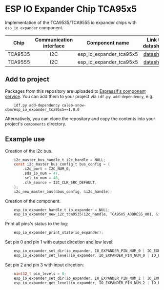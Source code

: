 # ESP IO Expander Chip TCA95x5

Implementation of the TCA9535/TCA9555 io expander chips with `esp_io_expander` component.

| Chip             | Communication interface | Component name | Link to datasheet |
| :--------------: | :---------------------: | :------------: | :---------------: |
| TCA9535       | I2C                     | esp_io_expander_tca95x5 | [datasheet](https://www.ti.com/lit/gpn/tca9535) |
| TCA9555       | I2C                     | esp_io_expander_tca95x5 | [datasheet](https://www.ti.com/lit/gpn/tca9555) |

## Add to project

Packages from this repository are uploaded to [Espressif's component service](https://components.espressif.com/).
You can add them to your project via `idf.py add-dependency`, e.g.
```
    idf.py add-dependency caleb-snow-cbm/esp_io_expander_tca95x5==1.0.0
```

Alternatively, you can clone the repository and copy the contents into your project's `components` directory.

## Example use

Creation of the i2c bus.

```c
    i2c_master_bus_handle_t i2c_handle = NULL;
    const i2c_master_bus_config_t bus_config = {
        .i2c_port = I2C_NUM_0,
        .sda_io_num = 47,
        .scl_io_num = 48,
        .clk_source = I2C_CLK_SRC_DEFAULT,
    };
    i2c_new_master_bus(&bus_config, &i2c_handle);
```

Creation of the component.

```c
    esp_io_expander_handle_t io_expander = NULL;
    esp_io_expander_new_i2c_tca9535(i2c_handle, TCA95X5_ADDRESS_001, &io_expander);
```

Print all pins's status to the log:

```c
    esp_io_expander_print_state(io_expander);
```

Set pin 0 and pin 1 with output dircetion and low level:

```c
    esp_io_expander_set_dir(io_expander, IO_EXPANDER_PIN_NUM_0 | IO_EXPANDER_PIN_NUM_1, IO_EXPANDER_OUTPUT);
    esp_io_expander_set_level(io_expander, IO_EXPANDER_PIN_NUM_0 | IO_EXPANDER_PIN_NUM_1, 0);
```

Set pin 2 and pin 3 with input dircetion:

```c
    uint32_t pin_levels = 0;
    esp_io_expander_set_dir(io_expander, IO_EXPANDER_PIN_NUM_2 | IO_EXPANDER_PIN_NUM_3, IO_EXPANDER_INPUT);
    esp_io_expander_get_level(io_expander, IO_EXPANDER_PIN_NUM_2 | IO_EXPANDER_PIN_NUM_3, &pin_levels);
```
